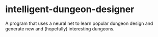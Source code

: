 # intelligent-dungeon-designer
A program that uses a neural net to learn popular dungeon design and generate new and (hopefully) interesting dungeons.
